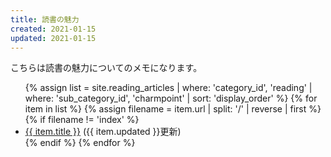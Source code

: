 ```yaml
---
title: 読書の魅力
created: 2021-01-15
updated: 2021-01-15
---
```

こちらは読書の魅力についてのメモになります。

<ul>
    {% assign list = site.reading_articles  | where: 'category_id', 'reading'
                                            | where: 'sub_category_id', 'charmpoint'
                                            | sort: 'display_order' %}
    {% for item in list %}
        {% assign filename = item.url | split: '/' | reverse | first %}
        {% if filename != 'index' %}
            <li>
            <a href="{{ item.url }}">{{ item.title }}</a> ({{ item.updated }}更新)
            </li>
        {% endif %}
    {% endfor %}
</ul>
